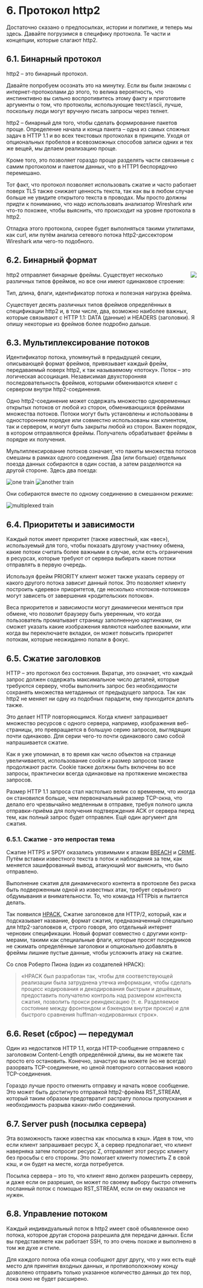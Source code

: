 # 6. Протокол http2

Достаточно сказано о предпосылках, истории и политике, и теперь мы здесь.
Давайте погрузимся в специфику протокола. Те части и концепции, которые слагают
http2.

## 6.1. Бинарный протокол

http2 – это бинарный протокол.

Давайте попробуем осознать это на минутку. Если вы были знакомы с
интернет-протоколами до этого, то велика вероятность, что инстинктивно вы
сильно воспротивитесь этому факту и приготовите аргументы о том, что протоколы,
использующие  текст/ascii, лучше, поскольку люди могут вручную писать запросы
через телнет.

http2 – бинарный для того, чтобы сделать формирование пакетов проще.
Определение начала и конца пакета – одна из самых сложных задач в HTTP 1.1 и во
всех текстовых протоколах в принципе. Уходя от опциональных пробелов и
всевозможных способов записи одних и тех же вещей, мы делаем реализацию проще.

Кроме того, это позволяет  гораздо проще разделять части связанные с самим
протоколом и пакетом данных, что в HTTP1 беспорядочно перемешано.

Тот факт, что протокол позволяет использовать сжатие и часто работает поверх
TLS также снижает ценность текста, так как вы в любом случае больше не увидите
открытого текста в проводах. Мы просто должны придти к пониманию, что надо
использовать анализатор Wireshark или что-то похожее, чтобы выяснить, что
происходит на уровне протокола в http2.

Отладка этого протокола, скорее будет выполняться такими утилитами, как curl,
или путём анализа сетевого потока http2-диссектором Wireshark или чего-то
подобного.

## 6.2. Бинарный формат

<img style="float: right;" src="https://raw.githubusercontent.com/bagder/http2-explained/master/images/frame-layout.png" />

http2 отправляет бинарные фреймы. Существует несколько различных типов фреймов,
но все они имеют одинаковое строение:

Тип, длина, флаги, идентификатор потока и полезная нагрузка фрейма.

Существует десять различных типов фреймов определённых в спецификации http2 и,
в том числе, два, возможно наиболее важных, которые связывают с HTTP 1.1: DATA
(данные) и HEADERS (заголовки). Я опишу некоторые из фреймов более подробно
дальше.

## 6.3. Мультиплексирование потоков

Идентификатор потока, упомянутый в предыдущей секции, описывающей формат
фреймов, привязывает каждый фрейм, передаваемый поверх http2, к так называемому
«потоку». Поток – это логическая ассоциация. Независимая двухсторонняя
последовательность фреймов, которыми обмениваются клиент с сервером внутри
http2-соединения.

Одно http2-соединение может содержать множество одновременных открытых потоков
от любой из сторон, обменивающихся фреймами множества потоков. Потоки могут
быть установлены и использованы в одностороннем порядке или совместно
использованы как клиентом, так и сервером, и могут быть закрыты любой из
сторон. Важен порядок, в котором отправляются фреймы. Получатель обрабатывает
фреймы в порядке их получения.

Мультиплексирование потоков означает, что пакеты множества потоков смешаны в
рамках одного соединения. Два (или больше) отдельных поезда данных собираются в
один состав, а затем разделяются на другой стороне. Здесь два поезда:

![one train](https://raw.githubusercontent.com/bagder/http2-explained/master/images/train-justin.jpg)
![another train](https://raw.githubusercontent.com/bagder/http2-explained/master/images/train-ikea.jpg)

Они собираются вместе по одному соединению в смешанном режиме:

![multiplexed train](https://raw.githubusercontent.com/bagder/http2-explained/master/images/train-multiplexed.jpg)

## 6.4. Приоритеты и зависимости

Каждый поток имеет приоритет (также известный, как «вес»), используемый для
того, чтобы показать другому участнику обмена, какие потоки считать более
важными в случае, если есть ограничения в ресурсах, которые требуют от сервера
выбирать какие потоки отправлять в первую очередь.

Используя фрейм PRIORITY клиент может также указать серверу от какого другого
потока зависит данный поток. Это позволяет клиенту построить «дерево»
приоритетов, где несколько «потоков-потомков» могут зависеть от завершения
«родительских потоков».

Веса приоритетов и зависимости могут динамически меняться при обмене, что
позволит браузеру быть уверенным, что когда пользователь проматывает страницу
заполненную картинками, он сможет указать какие изображения являются наиболее
важными, или когда вы переключаете вкладки, он может повысить приоритет
потокам, которые неожиданно попали в фокус.

## 6.5. Сжатие заголовков

HTTP – это протокол без состояния. Вкратце, это означает, что каждый запрос
должен содержать максимальное число деталей, которые требуются серверу, чтобы
выполнить запрос без необходимости сохранять множества метаданных от
предыдущего запроса. Так как http2 не меняет ни одну из подобных парадигм, ему
приходится делать также.

Это делает HTTP повторяющимся. Когда клиент запрашивает множество ресурсов с
одного сервера, например, изображения веб-страницы, это превращается в большую
серию запросов, выглядящих почти одинаково. Для серии чего-то почти одинакового
само собой напрашивается сжатие.

Как я уже упоминал, в то время как число объектов на странице увеличивается,
использование cookie и размер запросов также продолжают расти. Cookie также
должны быть включены во все запросы, практически всегда одинаковые на
протяжение множества запросов.

Размер HTTP 1.1 запроса стал настолько велик со временем, что иногда он
становился больше, чем первоначальный размер TCP-окна, что делало его
чрезвычайно медленным в отправке, требуя полного цикла отправки-приёма для
получения подтверждения ACK от сервера перед тем, как полный запрос будет
отправлен. Ещё один аргумент для сжатия.

### 6.5.1. Сжатие - это непростая тема

Сжатие HTTPS и SPDY оказались уязвимыми к атакам
[BREACH](http://en.wikipedia.org/wiki/BREACH_%28security_exploit%29) и
[CRIME](http://en.wikipedia.org/wiki/CRIME). Путём вставки известного текста в
поток и наблюдения за тем, как меняется зашифрованный вывод, атакующий мог
выяснить, что было отправлено.

Выполнение сжатия для динамического контента в протоколе без риска быть подверженным одной из известных атак, требует серьёзного обдумывания и внимательности. То, что команда HTTPbis и пытается делать.

Так появился [HPACK](http://www.rfc-editor.org/rfc/rfc7541.txt), Сжатие
заголовков для HTTP/2, который, как и подсказывает название, формат сжатия,
предназначенный специально для http2-заголовков и, строго говоря, это отдельный
интернет черновик спецификации. Новый формат совместно с другими контр-мерами,
такими как специальные флаги, которые просят посредников не сжимать
определённые заголовки и опционально добавлять в фреймы лишние пустые данные,
чтобы усложнить атаку на сжатие.

Со слов Роберто Пиона (один из создателей HPACK):

> «HPACK был разработан так, чтобы для соответствующей реализации была
> затруднена утечка информации, чтобы сделать процесс кодирования и
> декодирования быстрым и дешёвым, предоставить получателю контроль над
> размером контекста сжатия, позволить прокси реиндексацию (т. е. Разделяемое
> состояние между фронтендом и бэкендом внутри прокси) и для быстрого сравнения
> huffman-кодированных строк».

## 6.6. Reset (сброс) — передумал

Один из недостатков HTTP 1.1, когда HTTP-сообщение отправлено с заголовком
Content-Length определённой длины, вы не можете так просто его остановить.
Конечно, зачастую вы можете (но не всегда) разорвать TCP-соединение, но ценой
повторного согласования нового TCP-соединения.

Гораздо лучше просто отменить отправку и начать новое сообщение. Это может быть
достигнуто отправкой http2-фрейма RST_STREAM, который таким образом
предотвратит растрату полосы пропускания и необходимость разрыва каких-либо
соединений.

## 6.7. Server push (посылка сервера)

Эта возможность также известна как «посылка в кэш». Идея в том, что если клиент
запрашивает ресурс X, а сервер предполагает, что клиент наверняка затем
попросит ресурс Z, отправляет этот ресурс клиенту без просьбы с его стороны.
Это помогает клиенту поместить Z в свой кэш, и он будет на месте, когда
потребуется.

Посылка сервера – это то, что клиент явно должен разрешить серверу, и даже если
он разрешил, он может по своему выбору быстро отменить посланный поток с
помощью RST_STREAM, если он ему оказался не нужен.

## 6.8. Управление потоком

Каждый индивидуальный поток в http2 имеет своё объявленное окно потока, которое
другая сторона разрешила для передачи данных. Если вы представляете как
работает SSH, то это очень похоже и выполнено в том же духе и стиле.

Для каждого потока оба конца сообщают друг другу, что у них есть ещё место для
принятия входных данных, и противоположному концу дозволено отправить только
указанное количество данных до тех пор, пока окно не будет расширено.
